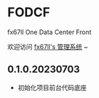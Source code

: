# FODCF
fx67ll One Data Center Front

欢迎访问 [fx67ll's 管理系统](vip.fx67ll.com) ~

## 0.1.0.20230703
* 初始化项目前台代码底座  